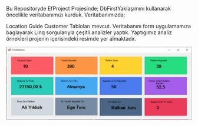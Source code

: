 Bu Repositoryde EfProject Projesinde;
DbFirstYaklaşımını kullanarak öncelikle veritabanımızı kurduk. Veritabanımızda;

Location
Guide
Customer Tabloları mevcut.
Veritabanını form uygulamamıza baglayarak Linq sorgularıyla çeşitli analizler yaptık. Yaptıgımız analiz örnekleri projenin içerisindeki resimde yer almaktadır.

![](case3.jpg)
